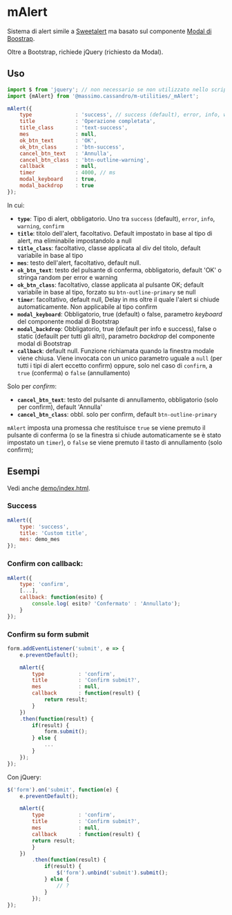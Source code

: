 # mAlert

Sistema di alert simile a [Sweetalert](https://sweetalert.js.org/) ma basato sul componente [Modal di Boostrap](https://getbootstrap.com/docs/4.5/components/modal/).

Oltre a Bootstrap, richiede jQuery (richiesto da Modal).

## Uso

```javascript
import $ from 'jquery'; // non necessario se non utilizzato nello script che utilizza mAlert
import {mAlert} from '@massimo.cassandro/m-utilities/_mAlert';

mAlert({
    type              : 'success', // success (default), error, info, warning, confirm  
    title             : 'Operazione completata',
    title_class       : 'text-success',
    mes               : null,
    ok_btn_text       : 'OK',
    ok_btn_class      : 'btn-success',
    cancel_btn_text   : 'Annulla',
    cancel_btn_class  : 'btn-outline-warning',
    callback          : null,
    timer             : 4000, // ms
    modal_keyboard    : true,
    modal_backdrop    : true
});
```

In cui:

* **`type`**: Tipo di alert, obbligatorio. Uno tra `success` (default), `error`, `info`, `warning`, `confirm`  
* **`title`**: titolo dell'alert, facoltativo. Default impostato in base al tipo di alert, ma eliminabile impostandolo a null
* **`title_class`**: facoltativo, classe applicata al div del titolo, default variabile in base al tipo
* **`mes`**: testo dell'alert, facoltativo, default null.
* **`ok_btn_text`**: testo del pulsante di conferma, obbligatorio, default 'OK' o stringa random per error e warning
* **`ok_btn_class`**: facoltativo, classe applicata al pulsante OK; default variabile in base al tipo, forzato su `btn-outline-primary` se null
* **`timer`**: facoltativo, default null, Delay in ms oltre il quale l'alert si chiude automaticamente. Non applicabile al tipo confirm
* **`modal_keyboard`**: Obbligatorio, true (default) o false, parametro *keyboard* del componente modal di Bootstrap
* **`modal_backdrop`**: Obbligatorio, true (default per info e success), false o static (defauilt per tutti gli altri), parametro *backdrop* del componente modal di Bootstrap
* **`callback`**: default null. Funzione richiamata quando la finestra modale viene chiusa. Viene invocata con un unico parametro uguale a `null` (per tutti i tipi di alert eccetto confirm) oppure, solo nel caso di `confirm`,  a `true` (conferma) o `false` (annullamento)

Solo per *confirm*:

* **`cancel_btn_text`**: testo del pulsante di annullamento, obbligatorio (solo per confirm), default 'Annulla'
* **`cancel_btn_class`**: obbl. solo per confirm, default `btn-outline-primary`


`mAlert` imposta una promessa che restituisce `true` se viene premuto il pulsante di conferma (o se la finestra si chiude automaticamente se è stato impostato un `timer`), o `false` se viene premuto il tasto di annullamento (solo confirm);


## Esempi

Vedi anche [demo/index.html](./demo/index.html).

### Success

```js
mAlert({
    type: 'success',
    title: 'Custom title',
    mes: demo_mes
});
```

### Confirm con callback:

```javascript
mAlert({
    type: 'confirm',
    [...],
    callback: function(esito) {
        console.log( esito? 'Confermato' : 'Annullato');
    }
});
```

### Confirm su form submit


```js
form.addEventListener('submit', e => {
    e.preventDefault();

    mAlert({
        type           : 'confirm',
        title          : 'Confirm submit?',
        mes            : null,
        callback       : function(result) {
            return result;
        }
    })
    .then(function(result) {
        if(result) {
            form.submit();
        } else {
            ...
        }
    });
});

```


Con jQuery:

```js
$('form').on('submit', function(e) {
    e.preventDefault();

    mAlert({
        type           : 'confirm',
        title          : 'Confirm submit?',
        mes            : null,
        callback       : function(result) {
        return result;
        }
    })
        .then(function(result) {
            if(result) {
                $('form').unbind('submit').submit();
            } else {
                // ?
            }
        });
});

```
